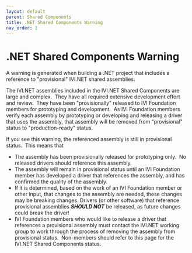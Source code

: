 ```yaml
---
layout: default
parent: Shared Components
title: .NET Shared Components Warning
nav_order: 1
---
```


# .NET Shared Components Warning

A warning is generated when building a .NET project
that includes a reference to "provisional" IVI.NET shared
assemblies.

The IVI.NET assemblies included in the IVI.NET Shared
Components are large and complex.  They have all required extensive
development effort and review.  They have been "provisionally" released
to IVI Foundation members for prototyping and development.  As IVI
Foundation members verify each assembly by prototyping or developing and
releasing a driver that uses the assembly, that assembly will be removed
from "provisional" status to "production-ready" status.

If you see this warning, the referenced assembly is
still in provisional status.  This means that

- The assembly has been provisionally released for
  prototyping only.  No released drivers should reference this
  assembly.
- The assembly will remain in provisional status
  until an IVI Foundation member has developed a driver that
  references the assembly, and has confirmed the quality of the
  assembly.
- If it is determined, based on the work of an IVI
  Foundation member or other input, that changes to the assembly are
  needed, these changes may be breaking changes.
  Drivers (or other software)
  that reference provisional assemblies
  ***SHOULD NOT*** be released,
  as future changes could break the driver\!
- IVI Foundation members who would like to release
  a driver that references a provisional assembly must contact the
  IVI.NET working group to work through the process of removing the
  assembly from provisional status.  Non-members should refer to 
  this page for the IVI.NET Shared Components status.
  
